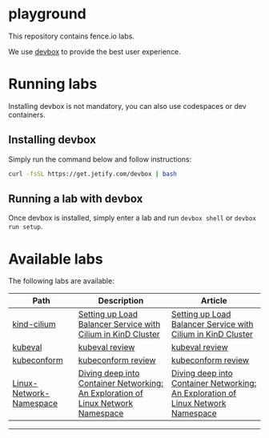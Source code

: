 # playground

This repository contains fence.io labs.

We use [devbox](https://www.jetify.com/devbox) to provide the best user experience.

# Running labs

Installing devbox is not mandatory, you can also use codespaces or dev containers.

## Installing devbox

Simply run the command below and follow instructions:

```bash
curl -fsSL https://get.jetify.com/devbox | bash
```

## Running a lab with devbox

Once devbox is installed, simply enter a lab and run `devbox shell` or `devbox run setup`.

# Available labs

The following labs are available:

| Path | Description | Article |
|---|---|---|
| [kind-cilium](./networking/kind-cilium) | [Setting up Load Balancer Service with Cilium in KinD Cluster] | [Setting up Load Balancer Service with Cilium in KinD Cluster] |
| [kubeval](./resources-validation/kubeval) | [kubeval review] | [kubeval review] |
| [kubeconform](./resources-validation/kubeconform) | [kubeconform review] | [kubeconform review] |
| [Linux-Network-Namespace](./networking/linux-network-namespace) | [Diving deep into Container Networking: An Exploration of Linux Network Namespace] | [Diving deep into Container Networking: An Exploration of Linux Network Namespace] |

---

[Setting up Load Balancer Service with Cilium in KinD Cluster]: https://fence-io.github.io/website/articles/networking/setting-up-load-balancer-service-with-cilium-in-kind-cluster/
[kubeval review]: https://fence-io.github.io/website/articles/k8s-resources-validation/kubeval-review/
[kubeconform review]: https://fence-io.github.io/website/articles/k8s-resources-validation/kubeconform-review/
[Diving deep into Container Networking: An Exploration of Linux Network Namespace]: https://fence-io.github.io/website/articles/networking/diving-deep-into-container-networking/

